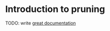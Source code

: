 # Introduction to pruning

TODO: write [great documentation](http://jacobian.org/writing/what-to-write/)
